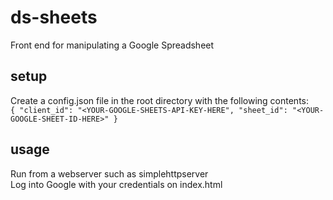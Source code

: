 # ds-sheets
Front end for manipulating a Google Spreadsheet

## setup
Create a config.json file in the root directory with the following contents:  
`{
  "client_id": "<YOUR-GOOGLE-SHEETS-API-KEY-HERE",
  "sheet_id": "<YOUR-GOOGLE-SHEET-ID-HERE>"
}`

## usage
Run from a webserver such as simplehttpserver  
Log into Google with your credentials on index.html
